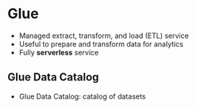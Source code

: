 # Glue

* Managed extract, transform, and load (ETL) service
* Useful to prepare and transform data for analytics
* Fully **serverless** service

## Glue Data Catalog

* Glue Data Catalog: catalog of datasets
